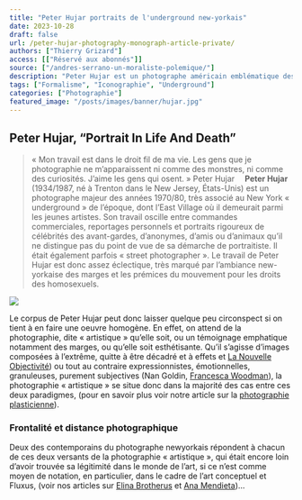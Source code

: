 ```yaml
---
title: "Peter Hujar portraits de l'underground new-yorkais"
date: 2023-10-28
draft: false
url: /peter-hujar-photography-monograph-article-private/
authors: ["Thierry Grizard"]
access: [["Réservé aux abonnés"]]
source: ["/andres-serrano-un-moraliste-polemique/"]
description: "Peter Hujar est un photographe américain emblématique des années underground new-yorkaises des années 70/80 Il réalisait des portraits saisissants du temps."
tags: ["Formalisme", "Iconographie", "Underground"]
categories: ["Photographie"]
featured_image: "/posts/images/banner/hujar.jpg"
---
```

## Peter Hujar, “Portrait In Life And Death”

> « Mon travail est dans le droit fil de ma vie. Les gens que je photographie ne m’apparaissent ni comme des monstres, ni comme des curiosités. J’aime les gens qui osent. » Peter Hujar
⠀
**Peter Hujar** (1934/1987, né à Trenton dans le New Jersey, États-Unis) est un photographe majeur des années 1970/80, très associé au New York « underground » de l’époque, dont l’East Village où il demeurait parmi les jeunes artistes. Son travail oscille entre commandes commerciales, reportages personnels et portraits rigoureux de célébrités des avant-gardes, d’anonymes, d’amis ou d’animaux qu’il ne distingue pas du point de vue de sa démarche de portraitiste. Il était également parfois « street photographer ». Le travail de Peter Hujar est donc assez éclectique, très marqué par l’ambiance new-yorkaise des marges et les prémices du mouvement pour les droits des homosexuels.

![](/posts/images/hujar/peter-hujar_solo-show_photography_jeu-de-paume_2019.004.jpg)

Le corpus de Peter Hujar peut donc laisser quelque peu circonspect si on tient à en faire une oeuvre homogène. En effet, on attend de la photographie, dite « artistique » qu’elle soit, ou un témoignage emphatique notamment des marges, ou qu’elle soit esthétisante. Qu’il s’agisse d’images composées à l’extrême, quitte à être décadré et à effets et [La Nouvelle Objectivité](/photographie-objective/)) ou tout au contraire expressionnistes, émotionnelles, granuleuses, purement subjectives (Nan Goldin, [Francesca Woodman](/francesca-woodman/)), la photographie « artistique » se situe donc dans la majorité des cas entre ces deux paradigmes, (pour en savoir plus voir notre article sur la [photographie plasticienne](/photographie-et-art-contemporain/)).

### Frontalité et distance photographique

Deux des contemporains du photographe newyorkais répondent à chacun de ces deux versants de la photographie « artistique », qui était encore loin d’avoir trouvée sa légitimité dans le monde de l’art, si ce n’est comme moyen de notation, en particulier, dans le cadre de l’art conceptuel et Fluxus, (voir nos articles sur [Elina Brotherus](/elina-brotherus-photography/) et [Ana Mendieta](/ana-mendieta-body-art/))...